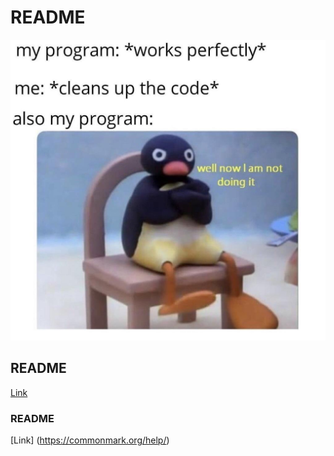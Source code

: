 # README

![](https://github.com/Sujandar/FInTech-Class-3/blob/ee6220c6dc41b972a4f78a89c4cac17925e0a40f/60d33be7eedf8e1f31aabcec_BwENfmI0CU5dZGYlSyo142mpfG08-rYgTS-Qm47uMUXN6JXtmdZvtzVzTooUQdXTWmTD8uzF9N6XQJA2vUIMi53tunFyVtvOBJTNfOjHit2P_JkTmFzFsK7ep6Vb9781XZnRAryH.png)

## README
[Link](https://commonmark.org/help/)

### README
[Link] (https://commonmark.org/help/)



